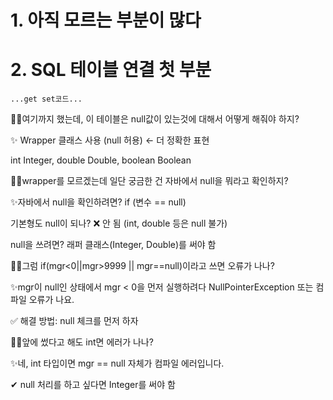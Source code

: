 # 1. 아직 모르는 부분이 많다



# 2. SQL 테이블 연결 첫 부분
```
...get set코드...
```
🤷‍♀️여기까지 했는데, 이 테이블은 null값이 있는것에 대해서 어떻게 해줘야 하지?

✨ Wrapper 클래스 사용 (null 허용) ← 더 정확한 표현

int	Integer, double	Double, boolean	Boolean

🤷‍♀️wrapper를 모르겠는데 일단 궁금한 건 자바에서 null을 뭐라고 확인하지?

✨자바에서 null을 확인하려면?	if (변수 == null)

기본형도 null이 되나?	❌ 안 됨 (int, double 등은 null 불가)

null을 쓰려면?	래퍼 클래스(Integer, Double)를 써야 함

🤷‍♀️그럼 if(mgr<0||mgr>9999 || mgr==null)이라고 쓰면 오류가 나나?

✨mgr이 null인 상태에서 mgr < 0을 먼저 실행하려다 NullPointerException 또는 컴파일 오류가 나요.

✅ 해결 방법: null 체크를 먼저 하자

🤷‍♀️앞에 썼다고 해도 int면 에러가 나나?

✨네, int 타입이면 mgr == null 자체가 컴파일 에러입니다.

✔ null 처리를 하고 싶다면 Integer를 써야 함
